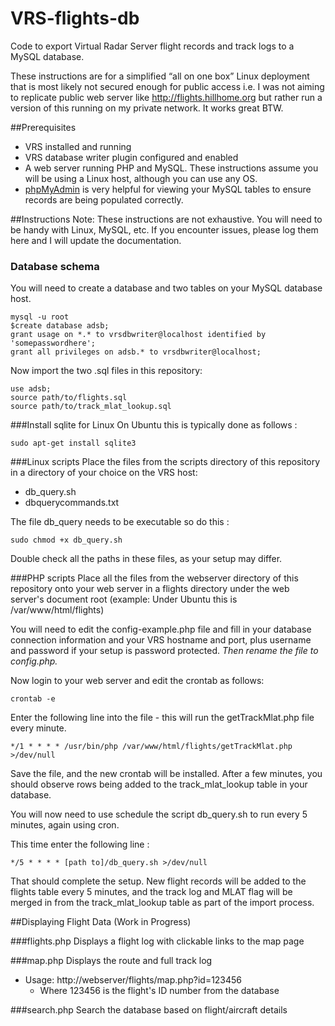 # VRS-flights-db
Code to export Virtual Radar Server flight records and track logs to a MySQL database. 

These instructions are for a simplified “all on one box” Linux deployment that is most likely not secured enough for public access i.e. I was not aiming to replicate public web server like http://flights.hillhome.org but rather run a version of this running on my private network. It works great BTW.

##Prerequisites
- VRS installed and running
- VRS database writer plugin configured and enabled
- A web server running PHP and MySQL. These instructions assume you will be using a Linux host, although you can use any OS.
- [phpMyAdmin](https://www.phpmyadmin.net) is very helpful for viewing your MySQL tables to ensure records are being populated correctly.

##Instructions
Note: These instructions are not exhaustive.  You will need to be handy with Linux, MySQL, etc.  If you encounter issues, please log them here and I will update the documentation.

### Database schema
You will need to create a database and two tables on your MySQL database host.

```
mysql -u root
$create database adsb;
grant usage on *.* to vrsdbwriter@localhost identified by 'somepasswordhere';
grant all privileges on adsb.* to vrsdbwriter@localhost;
```

Now import the two .sql files in this repository:
```
use adsb;
source path/to/flights.sql
source path/to/track_mlat_lookup.sql
```

###Install sqlite for Linux
On Ubuntu this is typically done as follows : 
```
sudo apt-get install sqlite3
```

###Linux scripts
Place the files from the scripts directory of this repository in a directory of your choice on the VRS host:
- db_query.sh
- dbquerycommands.txt

The file db_query needs to be executable so do this :
```
sudo chmod +x db_query.sh
```
Double check all the paths in these files, as your setup may differ.

###PHP scripts
Place all the files from the webserver directory of this repository onto your web server in a flights directory under the web server's document root (example: Under Ubuntu this is /var/www/html/flights)

You will need to edit the config-example.php file and fill in your database connection information and your VRS hostname and port, plus username and password if your setup is password protected.  *Then rename the file to config.php.*

Now login to your web server and edit the crontab as follows:
```
crontab -e
```
Enter the following line into the file - this will run the getTrackMlat.php file every minute.
```
*/1 * * * * /usr/bin/php /var/www/html/flights/getTrackMlat.php >/dev/null
```
Save the file, and the new crontab will be installed.  After a few minutes, you should observe rows being added to the track_mlat_lookup table in your database.

You will now need to use schedule the script db_query.sh to run every 5 minutes, again using cron.

This time enter the following line :

```
*/5 * * * * [path to]/db_query.sh >/dev/null
```

That should complete the setup.  New flight records will be added to the flights table every 5 minutes, and the track log and MLAT flag will be merged in from the track_mlat_lookup table as part of the import process.

##Displaying Flight Data
(Work in Progress)

###flights.php
Displays a flight log with clickable links to the map page

###map.php
Displays the route and full track log
- Usage: http://webserver/flights/map.php?id=123456
  - Where 123456 is the flight's ID number from the database

###search.php
Search the database based on flight/aircraft details
